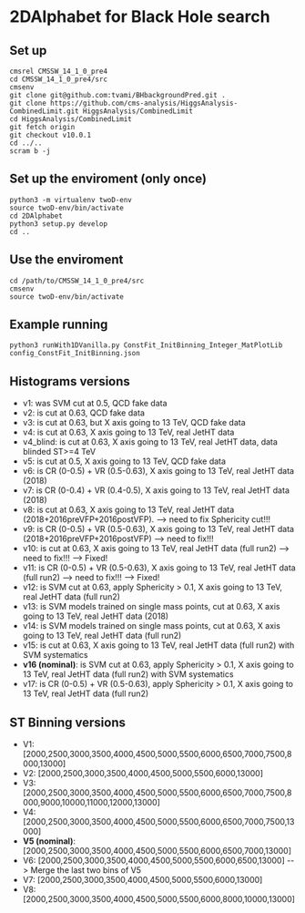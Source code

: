 # 2DAlphabet for Black Hole search

## Set up
```
cmsrel CMSSW_14_1_0_pre4
cd CMSSW_14_1_0_pre4/src
cmsenv
git clone git@github.com:tvami/BHbackgroundPred.git .
git clone https://github.com/cms-analysis/HiggsAnalysis-CombinedLimit.git HiggsAnalysis/CombinedLimit
cd HiggsAnalysis/CombinedLimit
git fetch origin
git checkout v10.0.1
cd ../..
scram b -j
```

## Set up the enviroment (only once)
```
python3 -m virtualenv twoD-env
source twoD-env/bin/activate
cd 2DAlphabet
python3 setup.py develop
cd ..
```

## Use the enviroment 
```
cd /path/to/CMSSW_14_1_0_pre4/src
cmsenv
source twoD-env/bin/activate
```

## Example running
```
python3 runWith1DVanilla.py ConstFit_InitBinning_Integer_MatPlotLib config_ConstFit_InitBinning.json
```

## Histograms versions
- v1: was SVM cut at 0.5, QCD fake data
- v2: is cut at 0.63, QCD fake data
- v3: is cut at 0.63, but X axis going to 13 TeV, QCD fake data
- v4: is cut at 0.63, X axis going to 13 TeV, real JetHT data
- v4_blind: is cut at 0.63, X axis going to 13 TeV, real JetHT data, data blinded ST>=4 TeV
- v5: is cut at 0.5, X axis going to 13 TeV, QCD fake data
- v6: is CR (0-0.5) + VR (0.5-0.63), X axis going to 13 TeV, real JetHT data (2018)
- v7: is CR (0-0.4) + VR (0.4-0.5), X axis going to 13 TeV, real JetHT data (2018)
- v8: is cut at 0.63, X axis going to 13 TeV, real JetHT data (2018+2016preVFP+2016postVFP). —> need to fix Sphericity cut!!!
- v9: is CR (0-0.5) + VR (0.5-0.63), X axis going to 13 TeV, real JetHT data (2018+2016preVFP+2016postVFP) —> need to fix!!!
- v10: is cut at 0.63, X axis going to 13 TeV, real JetHT data (full run2) —> need to fix!!! —> Fixed!
- v11: is CR (0-0.5) + VR (0.5-0.63), X axis going to 13 TeV, real JetHT data (full run2) —> need to fix!!! —> Fixed!
- v12: is SVM cut at 0.63, apply Sphericity > 0.1, X axis going to 13 TeV, real JetHT data (full run2)
- v13: is SVM models trained on single mass points, cut at 0.63, X axis going to 13 TeV, real JetHT data (2018)
- v14: is SVM models trained on single mass points, cut at 0.63, X axis going to 13 TeV, real JetHT data (full run2)
- v15: is cut at 0.63, X axis going to 13 TeV, real JetHT data (full run2) with SVM systematics
- **v16 (nominal)**: is SVM cut at 0.63, apply Sphericity > 0.1, X axis going to 13 TeV, real JetHT data (full run2) with SVM systematics
- v17: is CR (0-0.5) + VR (0.5-0.63), apply Sphericity > 0.1, X axis going to 13 TeV, real JetHT data (full run2)

## ST Binning versions
- V1: [2000,2500,3000,3500,4000,4500,5000,5500,6000,6500,7000,7500,8000,13000]
- V2: [2000,2500,3000,3500,4000,4500,5000,5500,6000,13000]
- V3: [2000,2500,3000,3500,4000,4500,5000,5500,6000,6500,7000,7500,8000,9000,10000,11000,12000,13000]
- V4: [2000,2500,3000,3500,4000,4500,5000,5500,6000,6500,7000,7500,13000]
- **V5 (nominal)**: [2000,2500,3000,3500,4000,4500,5000,5500,6000,6500,7000,13000]
- V6: [2000,2500,3000,3500,4000,4500,5000,5500,6000,6500,13000]  --> Merge the last two bins of V5
- V7: [2000,2500,3000,3500,4000,4500,5000,5500,6000,13000]
- V8: [2000,2500,3000,3500,4000,4500,5000,5500,6000,8000,10000,13000]